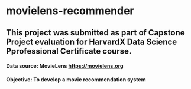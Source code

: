 # movielens-recommender
## This project was submitted as part of Capstone Project evaluation for HarvardX Data Science Pprofessional Certificate course.
#### Data source: MovieLens https://movielens.org
#### Objective: To develop a movie recommendation system
